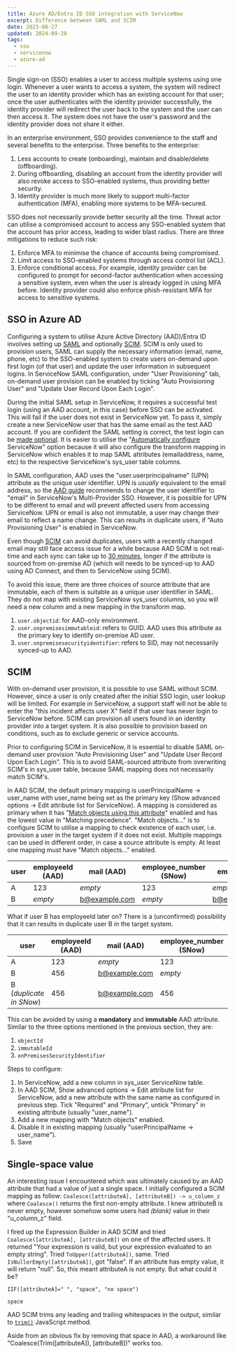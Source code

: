 ```yaml
---
title: Azure AD/Entra ID SSO integration with ServiceNow
excerpt: Difference between SAML and SCIM
date: 2023-08-27
updated: 2024-09-28
tags:
  - sso
  - servicenow
  - azure-ad
---
```


Single sign-on (SSO) enables a user to access multiple systems using one login. Whenever a user wants to access a system, the system will redirect the user to an identity provider which has an existing account for that user; once the user authenticates with the identity provider successfully, the identity provider will redirect the user back to the system and the user can then access it. The system does not have the user's password and the identity provider does not share it either.

In an enterprise environment, SSO provides convenience to the staff and several benefits to the enterprise. Three benefits to the enterprise:

1. Less accounts to create (onboarding), maintain and disable/delete (offboarding).
2. During offboarding, disabling an account from the identity provider will also revoke access to SSO-enabled systems, thus providing better security.
3. Identity provider is much more likely to support multi-factor authentication (MFA), enabling more systems to be MFA-secured.

SSO does not necessarily provide better security all the time. Threat actor can utilise a compromised account to access any SSO-enabled system that the account has prior access, leading to wider blast radius. There are three mitigations to reduce such risk:

1. Enforce MFA to minimise the chance of accounts being compromised.
2. Limit access to SSO-enabled systems through access control list (ACL).
3. Enforce conditional access. For example, identity provider can be configured to prompt for second-factor authentication when accessing a sensitive system, even when the user is already logged in using MFA before. Identity provider could also enforce phish-resistant MFA for access to sensitive systems.

## SSO in Azure AD

Configuring a system to utilise Azure Active Directory (AAD)/Entra ID involves setting up [SAML](https://en.wikipedia.org/wiki/Security_Assertion_Markup_Language) and optionally [SCIM](https://en.wikipedia.org/wiki/System_for_Cross-domain_Identity_Management). SCIM is only used to provision users, SAML can supply the necessary information (email, name, phone, etc) to the SSO-enabled system to create users on-demand upon first login (of that user) and update the user information in subsequent logins. In ServiceNow SAML configuration, under "User Provisioning" tab, on-demand user provision can be enabled by ticking "Auto Provisioning User" and "Update User Record Upon Each Login".

During the initial SAML setup in ServiceNow, it requires a successful test login (using an AAD account, in this case) before SSO can be activated. This will fail if the user does not exist in ServiceNow yet. To pass it, simply create a new ServiceNow user that has the same email as the test AAD account. If you are confident the SAML setting is correct, the test login can be [made optional](https://docs.servicenow.com/en-US/bundle/vancouver-platform-security/page/integrate/single-sign-on/task/t_TestIdPConnections.html). It is easier to utilise the "[Automatically configure](https://learn.microsoft.com/en-us/azure/active-directory/saas-apps/servicenow-tutorial#configure-servicenow) ServiceNow" option because it will also configure the transform mapping in ServiceNow which enables it to map SAML attributes (emailaddress, name, etc) to the respective ServiceNow's sys_user table columns.

In SAML configuration, AAD uses the "user.userprincipalname" (UPN) attribute as the unique user identifier. UPN is _usually_ equivalent to the email address, so the [AAD guide](https://learn.microsoft.com/en-us/azure/active-directory/saas-apps/servicenow-tutorial#configure-servicenow) recommends to change the user identifier to "email" in ServiceNow's Multi-Provider SSO. However, it is possible for UPN to be different to email and will prevent affected users from accessing ServiceNow. UPN or email is also not immutable, a user may change their email to reflect a name change. This can results in duplicate users, if "Auto Provisioning User" is enabled in ServiceNow.

Even though [SCIM](#scim) can avoid duplicates, users with a recently changed email may still face access issue for a while because AAD SCIM is not real-time and each sync can take up to [30 minutes](https://learn.microsoft.com/en-us/azure/active-directory/app-provisioning/application-provisioning-when-will-provisioning-finish-specific-user#how-long-will-it-take-to-provision-users), longer if the attribute is sourced from on-premise AD (which will needs to be synced-up to AAD using AD Connect, and then to ServiceNow using SCIM).

To avoid this issue, there are three choices of source attribute that are immutable, each of them is suitable as a unique user identifier in SAML. They do not map with existing ServiceNow sys_user columns, so you will need a new column and a new mapping in the transform map.

1. `user.objectid`: for AAD-only environment.
2. `user.onpremisesimmutableid`: refers to GUID. AAD uses this attribute as the primary key to identify on-premise AD user.
3. `user.onpremisesecurityidentifier`: refers to SID, may not necessarily synced-up to AAD.

## SCIM

With on-demand user provision, it is possible to use SAML without SCIM. However, since a user is only created after the initial SSO login, user lookup will be limited. For example in ServiceNow, a support staff will not be able to enter the "this incident affects user X" field if that user has never login to ServiceNow before. SCIM can provision all users found in an identity provider into a target system. It is also possible to provision based on conditions, such as to exclude generic or service accounts.

Prior to configuring SCIM in ServiceNow, it is essential to disable SAML on-demand user provision "Auto Provisioning User" and "Update User Record Upon Each Login". This is to avoid SAML-sourced attribute from overwriting SCIM's in sys_user table, because SAML mapping does not necessarily match SCIM's.

In AAD SCIM, the default primary mapping is userPrincipalName -> user_name with user_name being set as the primary key (Show advanced options -> Edit attribute list for ServiceNow). A mapping is considered as primary when it has "[Match objects using this attribute](https://learn.microsoft.com/en-us/azure/active-directory/app-provisioning/customize-application-attributes)" enabled and has the lowest value in "Matching precedence". "Match objects..." is to configure SCIM to utilise a mapping to check existence of each user, i.e. provision a user in the target system if it does not exist. Multiple mappings can be used in different order, in case a source attribute is empty. At least one mapping must have "Match objects..." enabled.

| user | employeeId (AAD) | mail (AAD)    | employee_number (SNow) | email (SNow)  |
| ---- | ---------------- | ------------- | ---------------------- | ------------- |
| A    | 123              | _empty_       | 123                    | _empty_       |
| B    | _empty_          | b@example.com | _empty_                | b@example.com |

What if user B has employeeId later on? There is a (unconfirmed) possibility that it can results in duplicate user B in the target system.

| user                    | employeeId (AAD) | mail (AAD)    | employee_number (SNow) | email (SNow)  |
| ----------------------- | ---------------- | ------------- | ---------------------- | ------------- |
| A                       | 123              | _empty_       | 123                    | _empty_       |
| B                       | 456              | b@example.com | _empty_                | b@example.com |
| B (_duplicate in SNow_) | 456              | b@example.com | 456                    | b@example.com |

This can be avoided by using a **mandatory** and **immutable** AAD attribute. Similar to the three options mentioned in the previous section, they are:

1. `objectId`
2. `immutableId`
3. `onPremisesSecurityIdentifier`

Steps to configure:

1. In ServiceNow, add a new column in sys_user ServiceNow table.
2. In AAD SCIM, Show advanced options -> Edit attribute list for ServiceNow, add a new attribute with the same name as configured in previous step. Tick "Required" and "Primary", untick "Primary" in existing attribute (usually "user_name").
3. Add a new mapping with "Match objects" enabled.
4. Disable it in existing mapping (usually "userPrincipalName -> user_name").
5. Save

## Single-space value

An interesting issue I encountered which was ultimately caused by an AAD attribute that had a value of just a single space. I initially configured a SCIM mapping as follow: `Coalesce([attributeA], [attributeB]) -> u_column_z` where `Coalesce()` returns the first non-empty attribute. I knew attributeB is never empty, however somehow some users had _(blank)_ value in their "u_column_z" field.

I fired up the Expression Builder in AAD SCIM and tried `Coalesce([attributeA], [attributeB])` on one of the affected users. It returned "Your expression is valid, but your expression evaluated to an empty string". Tried `ToUpper([attributeA])`, same. Tried `IsNullorEmpty([attributeA])`, got "false". If an attribute has empty value, it will return "null". So, this meant attributeA is not empty. But what could it be?

```
IIF([attributeA]=" ", "space", "no space")

space
```

AAD SCIM trims any leading and trailing whitespaces in the output, similar to [`trim()`](https://developer.mozilla.org/en-US/docs/Web/JavaScript/Reference/Global_Objects/String/trim) JavaScript method.

Aside from an obvious fix by removing that space in AAD, a workaround like "Coalesce(Trim([attributeA]), [attributeB])" works too.
